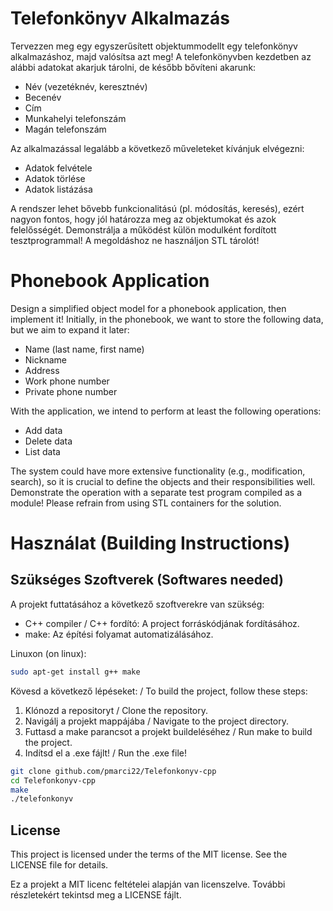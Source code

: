 # Telefonkönyv Alkalmazás

Tervezzen meg egy egyszerűsített objektummodellt egy telefonkönyv alkalmazáshoz, majd valósítsa azt meg! A telefonkönyvben kezdetben az alábbi adatokat akarjuk tárolni, de később bővíteni akarunk:

- Név (vezetéknév, keresztnév)
- Becenév
- Cím
- Munkahelyi telefonszám
- Magán telefonszám

Az alkalmazással legalább a következő műveleteket kívánjuk elvégezni:

- Adatok felvétele
- Adatok törlése
- Adatok listázása

A rendszer lehet bővebb funkcionalitású (pl. módosítás, keresés), ezért nagyon fontos, hogy jól határozza meg az objektumokat és azok felelősségét. Demonstrálja a működést külön modulként fordított tesztprogrammal! A megoldáshoz ne használjon STL tárolót!

# Phonebook Application

Design a simplified object model for a phonebook application, then implement it! Initially, in the phonebook, we want to store the following data, but we aim to expand it later:

- Name (last name, first name)
- Nickname
- Address
- Work phone number
- Private phone number

With the application, we intend to perform at least the following operations:

- Add data
- Delete data
- List data

The system could have more extensive functionality (e.g., modification, search), so it is crucial to define the objects and their responsibilities well. Demonstrate the operation with a separate test program compiled as a module! Please refrain from using STL containers for the solution.

# Használat (Building Instructions)

## Szükséges Szoftverek (Softwares needed)
A projekt futtatásához a következő szoftverekre van szükség:

- C++ compiler / C++ fordító: A project forráskódjának fordításához.
- make: Az építési folyamat automatizálásához.

Linuxon (on linux):
```bash
sudo apt-get install g++ make
```

Kövesd a következő lépéseket: / To build the project, follow these steps:

1. Klónozd a repositoryt / Clone the repository.
2. Navigálj a projekt mappájába / Navigate to the project directory.
3. Futtasd a make parancsot a projekt buildeléséhez / Run make to build the project.
4. Indítsd el a .exe fájlt! / Run the .exe file!

```bash
git clone github.com/pmarci22/Telefonkonyv-cpp
cd Telefonkonyv-cpp
make
./telefonkonyv
```
## License

This project is licensed under the terms of the MIT license. See the LICENSE file for details.

Ez a projekt a MIT licenc feltételei alapján van licenszelve. További részletekért tekintsd meg a LICENSE fájlt.

